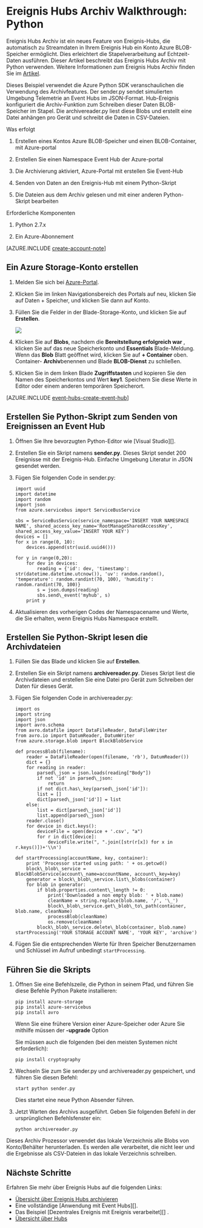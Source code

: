 <properties
    pageTitle="Exemplarische Vorgehensweise Azure Ereignis Hubs Archiv | Microsoft Azure"
    description="Beispiel, Azure Python SDK zeigen-Ereignis Hubs Archiv Funktion verwendet."
    services="event-hubs"
    documentationCenter=""
    authors="djrosanova"
    manager="timlt"
    editor=""/>

<tags
    ms.service="event-hubs"
    ms.workload="na"
    ms.tgt_pltfrm="na"
    ms.devlang="na"
    ms.topic="article"
    ms.date="09/13/2016"
    ms.author="darosa;sethm"/>

# <a name="event-hubs-archive-walkthrough-python"></a>Ereignis Hubs Archiv Walkthrough: Python

Ereignis Hubs Archiv ist ein neues Feature von Ereignis-Hubs, die automatisch zu Streamdaten in Ihrem Ereignis Hub ein Konto Azure BLOB-Speicher ermöglicht. Dies erleichtert die Stapelverarbeitung auf Echtzeit-Daten ausführen. Dieser Artikel beschreibt das Ereignis Hubs Archiv mit Python verwenden. Weitere Informationen zum Ereignis Hubs Archiv finden Sie im [Artikel](event-hubs-archive-overview.md).

Dieses Beispiel verwendet die Azure Python SDK veranschaulichen die Verwendung des Archivfeatures. Der sender.py sendet simulierten Umgebung Telemetrie an Event Hubs im JSON-Format. Hub-Ereignis konfiguriert die Archiv-Funktion zum Schreiben dieser Daten BLOB-Speicher im Stapel. Die archivereader.py liest diese Blobs und erstellt eine Datei anhängen pro Gerät und schreibt die Daten in CSV-Dateien.

Was erfolgt

1.  Erstellen eines Kontos Azure BLOB-Speicher und einen BLOB-Container, mit Azure-portal

2.  Erstellen Sie einen Namespace Event Hub der Azure-portal

3.  Die Archivierung aktiviert, Azure-Portal mit erstellen Sie Event-Hub

4.  Senden von Daten an den Ereignis-Hub mit einem Python-Skript

5.  Die Dateien aus dem Archiv gelesen und mit einer anderen Python-Skript bearbeiten

Erforderliche Komponenten

1.  Python 2.7.x

2.  Ein Azure-Abonnement

[AZURE.INCLUDE [create-account-note](../../includes/create-account-note.md)]

## <a name="create-an-azure-storage-account"></a>Ein Azure Storage-Konto erstellen

1.  Melden Sie sich bei [Azure-Portal][].

2.  Klicken Sie im linken Navigationsbereich des Portals auf neu, klicken Sie auf Daten + Speicher, und klicken Sie dann auf Konto.

3.  Füllen Sie die Felder in der Blade-Storage-Konto, und klicken Sie auf **Erstellen**.

    ![][1]

4.  Klicken Sie auf **Blobs**, nachdem die **Bereitstellung erfolgreich war** , klicken Sie auf das neue Speicherkonto und **Essentials** Blade-Meldung. Wenn das **Blob** Blatt geöffnet wird, klicken Sie auf **+ Container** oben. Container- **Archiv**benennen und Blade **BLOB-Dienst** zu schließen.

5.  Klicken Sie in dem linken Blade **Zugriffstasten** und kopieren Sie den Namen des Speicherkontos und Wert **key1**. Speichern Sie diese Werte in Editor oder einem anderen temporären Speicherort.

[AZURE.INCLUDE [event-hubs-create-event-hub](../../includes/event-hubs-create-event-hub.md)]

## <a name="create-a-python-script-to-send-events-to-your-event-hub"></a>Erstellen Sie Python-Skript zum Senden von Ereignissen an Event Hub

1.  Öffnen Sie Ihre bevorzugten Python-Editor wie [Visual Studio][].

2.  Erstellen Sie ein Skript namens **sender.py**. Dieses Skript sendet 200 Ereignisse mit der Ereignis-Hub. Einfache Umgebung Literatur in JSON gesendet werden.

3.  Fügen Sie folgenden Code in sender.py:

    ```
    import uuid
    import datetime
    import random
    import json
    from azure.servicebus import ServiceBusService
    
    sbs = ServiceBusService(service_namespace='INSERT YOUR NAMESPACE NAME', shared_access_key_name='RootManageSharedAccessKey', shared_access_key_value='INSERT YOUR KEY')
    devices = []
    for x in range(0, 10):
        devices.append(str(uuid.uuid4()))
    
    for y in range(0,20):
        for dev in devices:
            reading = {'id': dev, 'timestamp': str(datetime.datetime.utcnow()), 'uv': random.random(), 'temperature': random.randint(70, 100), 'humidity': random.randint(70, 100)}
            s = json.dumps(reading)
            sbs.send\_event('myhub', s)
        print y
    ```
4.  Aktualisieren des vorherigen Codes der Namespacename und Werte, die Sie erhalten, wenn Ereignis Hubs Namespace erstellt.

## <a name="create-a-python-script-to-read-your-archive-files"></a>Erstellen Sie Python-Skript lesen die Archivdateien

1.  Füllen Sie das Blade und klicken Sie auf **Erstellen**.

2.  Erstellen Sie ein Skript namens **archivereader.py**. Dieses Skript liest die Archivdateien und erstellen Sie eine Datei pro Gerät zum Schreiben der Daten für dieses Gerät.

3.  Fügen Sie folgenden Code in archivereader.py:

    ```
    import os
    import string
    import json
    import avro.schema
    from avro.datafile import DataFileReader, DataFileWriter
    from avro.io import DatumReader, DatumWriter
    from azure.storage.blob import BlockBlobService
    
    def processBlob(filename):
        reader = DataFileReader(open(filename, 'rb'), DatumReader())
        dict = {}
        for reading in reader:
            parsed\_json = json.loads(reading["Body"])
            if not 'id' in parsed\_json:
                return
            if not dict.has\_key(parsed\_json['id']):
            list = []
            dict[parsed\_json['id']] = list
        else:
            list = dict[parsed\_json['id']]
            list.append(parsed\_json)
        reader.close()
        for device in dict.keys():
            deviceFile = open(device + '.csv', "a")
            for r in dict[device]:
                deviceFile.write(", ".join([str(r[x]) for x in r.keys()])+'\\n')

    def startProcessing(accountName, key, container):
        print 'Processor started using path: ' + os.getcwd()
        block\_blob\_service = BlockBlobService(account\_name=accountName, account\_key=key)
        generator = block\_blob\_service.list\_blobs(container)
        for blob in generator:
            if blob.properties.content\_length != 0:
                print('Downloaded a non empty blob: ' + blob.name)
                cleanName = string.replace(blob.name, '/', '\_')
                block\_blob\_service.get\_blob\_to\_path(container, blob.name, cleanName)
                processBlob(cleanName)
                os.remove(cleanName)
            block\_blob\_service.delete\_blob(container, blob.name)
    startProcessing('YOUR STORAGE ACCOUNT NAME', 'YOUR KEY', 'archive')
    ```

4.  Fügen Sie die entsprechenden Werte für Ihren Speicher Benutzernamen und Schlüssel im Aufruf unbedingt `startProcessing`.

## <a name="run-the-scripts"></a>Führen Sie die Skripts

1.  Öffnen Sie eine Befehlszeile, die Python in seinem Pfad, und führen Sie diese Befehle Python Pakete installieren:

    ```
    pip install azure-storage
    pip install azure-servicebus
    pip install avro
    ```
  
    Wenn Sie eine frühere Version einer Azure-Speicher oder Azure Sie mithilfe müssen der **-upgrade** Option

    Sie müssen auch die folgenden (bei den meisten Systemen nicht erforderlich):

    ```
    pip install cryptography
    ```

2.  Wechseln Sie zum Sie sender.py und archivereader.py gespeichert, und führen Sie diesen Befehl:

    ```
    start python sender.py
    ```
    
    Dies startet eine neue Python Absender führen.

3. Jetzt Warten des Archivs ausgeführt. Geben Sie folgenden Befehl in der ursprünglichen Befehlsfenster ein:

    ```
    python archivereader.py
    ```

Dieses Archiv Prozessor verwendet das lokale Verzeichnis alle Blobs von Konto/Behälter herunterladen. Es werden alle verarbeitet, die nicht leer und die Ergebnisse als CSV-Dateien in das lokale Verzeichnis schreiben.

## <a name="next-steps"></a>Nächste Schritte

Erfahren Sie mehr über Ereignis Hubs auf die folgenden Links:

- [Übersicht über Ereignis Hubs archivieren][]
- Eine vollständige [Anwendung mit Event Hubs][].
- Das Beispiel [Dezentrales Ereignis mit Ereignis verarbeitet][] .
- [Übersicht über Hubs][]
 

[Azure-portal]: https://portal.azure.com/
[Übersicht über Ereignis Hubs archivieren]: event-hubs-archive-overview.md
[1]: ./media/event-hubs-archive-python/event-hubs-python1.png
[About Azure storage accounts]: https://azure.microsoft.com/en-us/documentation/articles/storage-create-storage-account/
[Visual Studio-Code]: https://code.visualstudio.com/
[Übersicht über Hubs]: event-hubs-overview.md
[beispielanwendung, Ereignis Hubs verwendet]: https://code.msdn.microsoft.com/Service-Bus-Event-Hub-286fd097
[Ereignis mit Ereignis verarbeitet skalieren]: https://code.msdn.microsoft.com/Service-Bus-Event-Hub-45f43fc3
